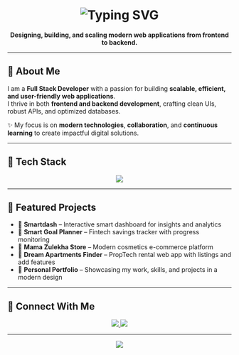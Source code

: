 <!-- Animated Header -->
<h1 align="center">
  <img 
    src="https://readme-typing-svg.herokuapp.com?font=Fira+Code&weight=700&size=32&duration=3000&pause=1000&color=7B2FF7&center=true&vCenter=true&width=700&lines=👋+Hi%2C+I'm+Feisal+Abdi+Hassan;💻+Full+Stack+Developer;🚀+Passionate+Problem+Solver" 
    alt="Typing SVG" 
  />
</h1>

<p align="center">
  <b>Designing, building, and scaling modern web applications from frontend to backend.</b>
</p>

---

## 🌟 About Me  

I am a **Full Stack Developer** with a passion for building **scalable, efficient, and user-friendly web applications**.  
I thrive in both **frontend and backend development**, crafting clean UIs, robust APIs, and optimized databases.  

✨ My focus is on **modern technologies**, **collaboration**, and **continuous learning** to create impactful digital solutions.  

---

## 🚀 Tech Stack  

<p align="center">
  <img src="https://skillicons.dev/icons?i=python,django,flask,react,nodejs,express,postgresql,mysql,mongodb,js,tailwind,git,github&perline=6" />
</p>

---

## 🎨 Featured Projects  

- 🔹 **Smartdash** – Interactive smart dashboard for insights and analytics  
- 🔹 **Smart Goal Planner** – Fintech savings tracker with progress monitoring  
- 🔹 **Mama Zulekha Store** – Modern cosmetics e-commerce platform  
- 🔹 **Dream Apartments Finder** – PropTech rental web app with listings and add features  
- 🔹 **Personal Portfolio** – Showcasing my work, skills, and projects in a modern design  

---

## 🤝 Connect With Me  

<p align="center">
  <a href="https://www.linkedin.com/in/faisal-abdi-a09907360/">
    <img src="https://img.shields.io/badge/-LinkedIn-0A66C2?style=for-the-badge&logo=linkedin&logoColor=white"/>
  </a>
  <a href="mailto:faisalabdi@gmail.com">
    <img src="https://img.shields.io/badge/-Email-D14836?style=for-the-badge&logo=gmail&logoColor=white"/>
  </a>
</p>

---

<p align="center">
  <img src="https://capsule-render.vercel.app/api?type=waving&color=0:7B2FF7,100:00F7FF&height=100&section=footer"/>
</p>
